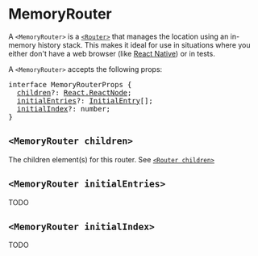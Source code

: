 # MemoryRouter

A `<MemoryRouter>` is a [`<Router>`](router.md) that manages the location using
an in-memory history stack. This makes it ideal for use in situations where you
either don't have a web browser (like [React Native](https://reactnative.dev/))
or in tests.

A `<MemoryRouter>` accepts the following props:

<pre>
interface MemoryRouterProps {
  <a href="#memoryrouter-children">children</a>?: <a href="#TODO">React.ReactNode</a>;
  <a href="#memoryrouter-initialentries">initialEntries</a>?: <a href="#TODO">InitialEntry</a>[];
  <a href="#memoryrouter-initialindex">initialIndex</a>?: number;
}
</pre>

## `<MemoryRouter children>`

The children element(s) for this router. See [`<Router
children>`](router.md#routerchildren)

## `<MemoryRouter initialEntries>`

TODO

## `<MemoryRouter initialIndex>`

TODO
